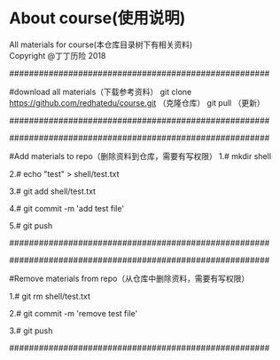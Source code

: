 # About course(使用说明)
All materials for course(本仓库目录树下有相关资料)</br>
Copyright @丁丁历险 $2018$




#####################################################

#download all materials（下载参考资料）
    git clone https://github.com/redhatedu/course.git （克隆仓库）
    git pull  （更新）

#####################################################



#####################################################

#Add materials to repo（删除资料到仓库，需要有写权限）
  1.# mkdir shell

2.# echo "test" > shell/test.txt

3.# git add shell/test.txt

4.# git commit -m 'add test file'

5.# git push

#####################################################




#####################################################

#Remove materials from repo（从仓库中删除资料，需要有写权限）

1.# git rm shell/test.txt

2.# git commit -m 'remove test file'

3.# git push

#####################################################
